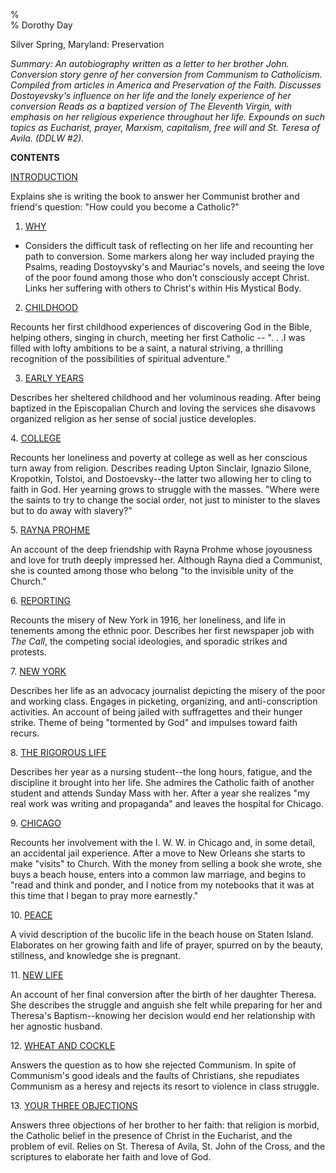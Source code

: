 %  
% Dorothy Day

Silver Spring, Maryland: Preservation

*Summary: An autobiography written as a letter to her brother John.
Conversion story genre of her conversion from Communism to Catholicism.
Compiled from articles in America and Preservation of the Faith.
Discusses Dostoyevsky's influence on her life and the lonely experience
of her conversion Reads as a baptized version of The Eleventh Virgin,
with emphasis on her religious experience throughout her life. Expounds
on such topics as Eucharist, prayer, Marxism, capitalism, free will and
St. Teresa of Avila. (DDLW \#2).*

**CONTENTS**

[INTRODUCTION](daytext.cfm?TextID=200)

Explains she is writing the book to answer her Communist brother and
friend's question: "How could you become a Catholic?"

1.  [WHY](daytext.cfm?TextID=201)

*  Considers the difficult task of reflecting on her life and recounting
her path to conversion. Some markers along her way included praying the
Psalms, reading Dostoyvsky's and Mauriac's novels, and seeing the love
of the poor found among those who don't consciously accept Christ. Links
her suffering with others to Christ's within His Mystical Body.


2.  [CHILDHOOD](daytext.cfm?TextID=202)

Recounts her first childhood experiences of discovering God in the
Bible, helping others, singing in church, meeting her first Catholic --
". . .I was filled with lofty ambitions to be a saint, a natural
striving, a thrilling recognition of the possibilities of spiritual
adventure."

3. [EARLY YEARS](daytext.cfm?TextID=203)

Describes her sheltered childhood and her voluminous reading. After
being baptized in the Episcopalian Church and loving the services she
disavows organized religion as her sense of social justice developles.

​4. [COLLEGE](daytext.cfm?TextID=204)

Recounts her loneliness and poverty at college as well as her conscious
turn away from religion. Describes reading Upton Sinclair, Ignazio
Silone, Kropotkin, Tolstoi, and Dostoevsky--the latter two allowing her
to cling to faith in God. Her yearning grows to struggle with the
masses. "Where were the saints to try to change the social order, not
just to minister to the slaves but to do away with slavery?"

​5. [RAYNA PROHME](daytext.cfm?TextID=205)

An account of the deep friendship with Rayna Prohme whose joyousness and
love for truth deeply impressed her. Although Rayna died a Communist,
she is counted among those who belong "to the invisible unity of the
Church."

​6. [REPORTING](daytext.cfm?TextID=206)

Recounts the misery of New York in 1916, her loneliness, and life in
tenements among the ethnic poor. Describes her first newspaper job with
*The Call*, the competing social ideologies, and sporadic strikes and
protests.

​7. [NEW YORK](daytext.cfm?TextID=207)

Describes her life as an advocacy journalist depicting the misery of the
poor and working class. Engages in picketing, organizing, and
anti-conscription activities. An account of being jailed with
suffragettes and their hunger strike. Theme of being "tormented by God"
and impulses toward faith recurs.

​8. [THE RIGOROUS LIFE](daytext.cfm?TextID=208)

Describes her year as a nursing student--the long hours, fatigue, and
the discipline it brought into her life. She admires the Catholic faith
of another student and attends Sunday Mass with her. After a year she
realizes "my real work was writing and propaganda" and leaves the
hospital for Chicago.

​9. [CHICAGO](daytext.cfm?TextID=209)

Recounts her involvement with the I. W. W. in Chicago and, in some
detail, an accidental jail experience. After a move to New Orleans she
starts to make "visits" to Church. With the money from selling a book
she wrote, she buys a beach house, enters into a common law marriage,
and begins to "read and think and ponder, and I notice from my notebooks
that it was at this time that I began to pray more earnestly."

​10. [PEACE](daytext.cfm?TextID=210)

A vivid description of the bucolic life in the beach house on Staten
Island. Elaborates on her growing faith and life of prayer, spurred on
by the beauty, stillness, and knowledge she is pregnant.

​11. [NEW LIFE](daytext.cfm?TextID=211)

An account of her final conversion after the birth of her daughter
Theresa. She describes the struggle and anguish she felt while preparing
for her and Theresa's Baptism--knowing her decision would end her
relationship with her agnostic husband.

​12. [WHEAT AND COCKLE](daytext.cfm?TextID=212)

Answers the question as to how she rejected Communism. In spite of
Communism's good ideals and the faults of Christians, she repudiates
Communism as a heresy and rejects its resort to violence in class
struggle.

​13. [YOUR THREE OBJECTIONS](daytext.cfm?TextID=213)

Answers three objections of her brother to her faith: that religion is
morbid, the Catholic belief in the presence of Christ in the Eucharist,
and the problem of evil. Relies on St. Theresa of Avila, St. John of the
Cross, and the scriptures to elaborate her faith and love of God.
